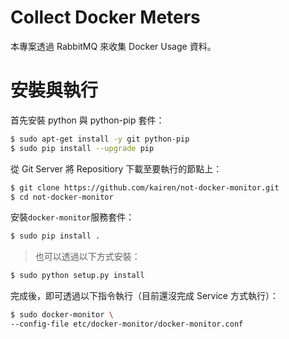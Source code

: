 # Collect Docker Meters
本專案透過 RabbitMQ 來收集 Docker Usage 資料。

# 安裝與執行
首先安裝 python 與 python-pip 套件：
```sh
$ sudo apt-get install -y git python-pip
$ sudo pip install --upgrade pip
```

從 Git Server 將 Repositiory 下載至要執行的節點上：
```sh
$ git clone https://github.com/kairen/not-docker-monitor.git
$ cd not-docker-monitor
```

安裝```docker-monitor```服務套件：
```sh
$ sudo pip install .
```
> 也可以透過以下方式安裝：
```sh
$ sudo python setup.py install
```

完成後，即可透過以下指令執行（目前還沒完成 Service 方式執行）：
```sh
$ sudo docker-monitor \
--config-file etc/docker-monitor/docker-monitor.conf
```